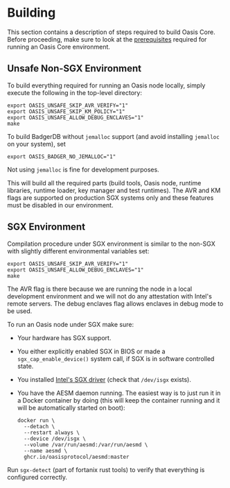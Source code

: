 # Building

This section contains a description of steps required to build Oasis Core.
Before proceeding, make sure to look at the [prerequisites] required for running
an Oasis Core environment.

[prerequisites]: prerequisites.md

## Unsafe Non-SGX Environment

To build everything required for running an Oasis node locally, simply execute
the following in the top-level directory:

```
export OASIS_UNSAFE_SKIP_AVR_VERIFY="1"
export OASIS_UNSAFE_SKIP_KM_POLICY="1"
export OASIS_UNSAFE_ALLOW_DEBUG_ENCLAVES="1"
make
```

To build BadgerDB without `jemalloc` support (and avoid installing `jemalloc`
on your system), set

```
export OASIS_BADGER_NO_JEMALLOC="1"
```

Not using `jemalloc` is fine for development purposes.

This will build all the required parts (build tools, Oasis node, runtime
libraries, runtime loader, key manager and test runtimes). The AVR and KM flags
are supported on production SGX systems only and these features must be disabled
in our environment.

## SGX Environment

Compilation procedure under SGX environment is similar to the non-SGX with
slightly different environmental variables set:

```
export OASIS_UNSAFE_SKIP_AVR_VERIFY="1"
export OASIS_UNSAFE_ALLOW_DEBUG_ENCLAVES="1"
make
```

The AVR flag is there because we are running the node in a local development
environment and we will not do any attestation with Intel's remote servers. The
debug enclaves flag allows enclaves in debug mode to be used.

To run an Oasis node under SGX make sure:

* Your hardware has SGX support.
* You either explicitly enabled SGX in BIOS or made a
  `sgx_cap_enable_device()` system call, if SGX is in software controlled state.
* You installed [Intel's SGX driver] (check that `/dev/isgx` exists).
* You have the AESM daemon running. The easiest way is to just run it in a
  Docker container by doing (this will keep the container running and it will
  be automatically started on boot):

  ```
  docker run \
    --detach \
    --restart always \
    --device /dev/isgx \
    --volume /var/run/aesmd:/var/run/aesmd \
    --name aesmd \
    ghcr.io/oasisprotocol/aesmd:master
  ```

Run `sgx-detect` (part of fortanix rust tools) to verify that everything is
configured correctly.

[Intel's SGX driver]: https://github.com/intel/linux-sgx-driver
